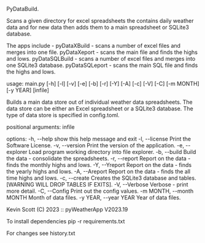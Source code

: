  PyDataBuild.

  Scans a given directory for excel spreadsheets the contains daily weather data and for
  new data then adds them to a main spreadsheet or SQLite3 database.
    
  The apps include -
                    pyDataXBuild   - scans a number of excel files and merges into one file.
                    pyDataXeport   - scans the main file and finds the highs and lows.
                    pyDataSQLBuild - scans a number of excel files and merges into one SQLite3 database.
                    pyDataSQLeport - scans the main SQL file and finds the highs and lows.


usage: main.py [-h] [-l] [-v] [-e] [-b] [-r] [-Y] [-A] [-c] [-V] [-C] [-m MONTH] [-y YEAR] [infile]

Builds a main data store out of individual weather data spreadsheets.
The data store can be either an Excel spreadsheet or a SQLite3 database.
The type of data store is specified in config.toml.

positional arguments:
  infile

options:
  -h, --help            show this help message and exit
  -l, --license         Print the Software License.
  -v, --version         Print the version of the application.
  -e, --explorer        Load program working directory into file explorer.
  -b, --build           Build the data - consolidate the spreadsheets.
  -r, --report          Report on the data - finds the monthly highs and lows.
  -Y, --Yreport         Report on the data - finds the yearly highs and lows.
  -A, --Areport         Report on the data - finds the all time highs and lows.
  -c, --create          Creates the SQLite3 database and tables. [WARNING WILL DROP TABLES IF EXITS].
  -V, --Verbose         Verbose - print more detail.
  -C, --Config          Print out the config values.
  -m MONTH, --month MONTH
                        Month of data files.
  -y YEAR, --year YEAR  Year of data files.

 Kevin Scott (C) 2023 :: pyWeatherApp V2023.19


To install dependencies pip -r requirements.txt

For changes see history.txt
